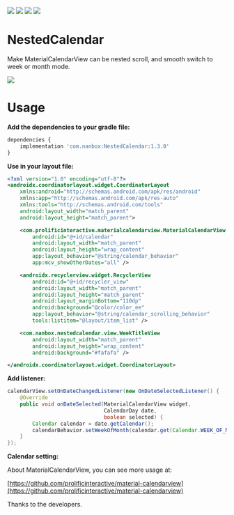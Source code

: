 [![](https://api.bintray.com/packages/southernbox/maven/NestedCalendar/images/download.svg)](https://bintray.com/southernbox/maven/NestedCalendar/_latestVersion)
[![](https://img.shields.io/badge/Android%20Arsenal-NestedCalendar-brightgreen.svg?style=flat)](https://android-arsenal.com/details/1/6978)
[![](https://img.shields.io/badge/API-16+-green.svg?style=flat)](https://android-arsenal.com/api?level=16)
[![](https://badge.juejin.im/entry/5ab9c5caf265da239d4952e4/likes.svg?style=flat)](https://juejin.im/post/5ab9c553f265da237f1e5079)

# NestedCalendar

Make MaterialCalendarView can be nested scroll, and smooth switch to week or month mode.

![](https://upload-images.jianshu.io/upload_images/1763614-2df81caa213e0794.gif?imageMogr2/auto-orient/strip%7CimageView2/2/w/304/format/webp)

# Usage

**Add the dependencies to your gradle file:**

```javascript
dependencies {
    implementation 'com.nanbox:NestedCalendar:1.3.0'
}
```
**Use in your layout file:**

```xml
<?xml version="1.0" encoding="utf-8"?>
<androidx.coordinatorlayout.widget.CoordinatorLayout
    xmlns:android="http://schemas.android.com/apk/res/android"
    xmlns:app="http://schemas.android.com/apk/res-auto"
    xmlns:tools="http://schemas.android.com/tools"
    android:layout_width="match_parent"
    android:layout_height="match_parent">

    <com.prolificinteractive.materialcalendarview.MaterialCalendarView
        android:id="@+id/calendar"
        android:layout_width="match_parent"
        android:layout_height="wrap_content"
        app:layout_behavior="@string/calendar_behavior"
        app:mcv_showOtherDates="all" />

    <androidx.recyclerview.widget.RecyclerView
        android:id="@+id/recycler_view"
        android:layout_width="match_parent"
        android:layout_height="match_parent"
        android:layout_marginBottom="110dp"
        android:background="@color/color_ee"
        app:layout_behavior="@string/calendar_scrolling_behavior"
        tools:listitem="@layout/item_list" />

    <com.nanbox.nestedcalendar.view.WeekTitleView
        android:layout_width="match_parent"
        android:layout_height="wrap_content"
        android:background="#fafafa" />

</androidx.coordinatorlayout.widget.CoordinatorLayout>
```

**Add listener:**

```java
calendarView.setOnDateChangedListener(new OnDateSelectedListener() {
    @Override
    public void onDateSelected(MaterialCalendarView widget,
                               CalendarDay date,
                               boolean selected) {
        Calendar calendar = date.getCalendar();
        calendarBehavior.setWeekOfMonth(calendar.get(Calendar.WEEK_OF_MONTH));
    }
});
```

**Calendar setting:**

About MaterialCalendarView, you can see more usage at:

[https://github.com/prolificinteractive/material-calendarview](https://github.com/prolificinteractive/material-calendarview)

Thanks to the developers.

